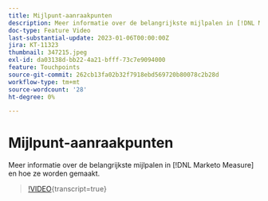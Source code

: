 ```yaml
---
title: Mijlpunt-aanraakpunten
description: Meer informatie over de belangrijkste mijlpalen in [!DNL Marketo Measure] en hoe ze worden gemaakt.
doc-type: Feature Video
last-substantial-update: 2023-01-06T00:00:00Z
jira: KT-11323
thumbnail: 347215.jpeg
exl-id: da03138d-bb22-4a21-bfff-73c7e9094000
feature: Touchpoints
source-git-commit: 262cb13fa02b32f7918ebd569720b80078c2b28d
workflow-type: tm+mt
source-wordcount: '28'
ht-degree: 0%

---
```


# Mijlpunt-aanraakpunten

Meer informatie over de belangrijkste mijlpalen in [!DNL Marketo Measure] en hoe ze worden gemaakt.

>[!VIDEO](https://video.tv.adobe.com/v/347215/?learn=on){transcript=true}
